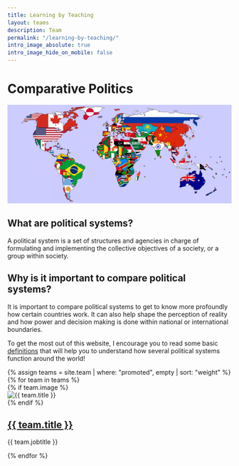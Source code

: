 ```yaml
---
title: Learning by Teaching
layout: teams
description: Team
permalink: "/learning-by-teaching/"
intro_image_absolute: true
intro_image_hide_on_mobile: false
---
```



# Comparative Politics <br>

<img src='/images/world.png' width=600 aligned=right>


## What are political systems? <br>

A political system is a set of structures and agencies in charge of formulating and implementing the collective objectives of a society, or a group within society. 


## Why is it important to compare political systems? <br>

It is important to compare political systems to get to know more profoundly how certain countries work. It can also help shape the perception of reality and how power and decision making is done within national or international boundaries. 

To get the most out of this website, I encourage you to read some basic [definitions](/learning-by-teaching/definitions/) that will help you to understand how several political systems function around the world!

<div>
    <div class="row pt-6 pb-6">
        {% assign teams = site.team | where: "promoted", empty | sort: "weight" %}
        {% for team in teams %}
        <div class="col-12 col-md-4 mb-3">
            <div class="team team-summary">
                {% if team.image %}
                <div class="team-image">
                    <img width="60" height="60" alt="{{ team.title }}" class="img-fluid mb-2" src="{{ team.image | relative_url }}" />
                </div>
                {% endif %}
                <div class="team-meta">
                    <h2 class="team-name"><a href="{{ team.url | relative_url }}">{{ team.title }}</a></h2>
                    <p class="team-description">{{ team.jobtitle }}</p>
                </div>
            </div>
        </div>
        {% endfor %}
    </div>
</div>